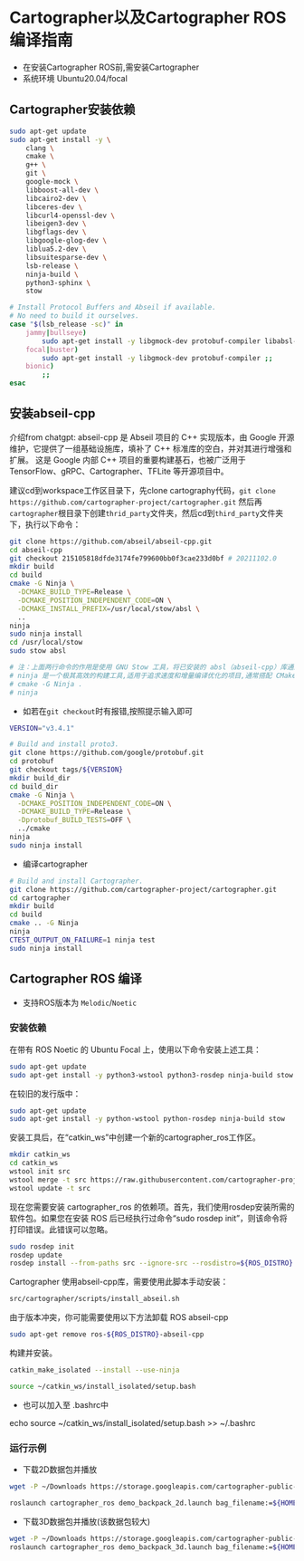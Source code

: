 # Cartographer以及Cartographer ROS编译指南

- 在安装Cartographer ROS前,需安装Cartographer
- 系统环境 Ubuntu20.04/focal

## Cartographer安装依赖

```bash
sudo apt-get update
sudo apt-get install -y \
    clang \
    cmake \
    g++ \
    git \
    google-mock \
    libboost-all-dev \
    libcairo2-dev \
    libceres-dev \
    libcurl4-openssl-dev \
    libeigen3-dev \
    libgflags-dev \
    libgoogle-glog-dev \
    liblua5.2-dev \
    libsuitesparse-dev \
    lsb-release \
    ninja-build \
    python3-sphinx \
    stow

# Install Protocol Buffers and Abseil if available.
# No need to build it ourselves.
case "$(lsb_release -sc)" in
    jammy|bullseye)
        sudo apt-get install -y libgmock-dev protobuf-compiler libabsl-dev ;;
    focal|buster)
        sudo apt-get install -y libgmock-dev protobuf-compiler ;;
    bionic)
        ;;
esac
```

## 安装abseil-cpp
介绍from chatgpt: abseil-cpp 是 Abseil 项目的 C++ 实现版本，由 Google 开源维护，它提供了一组基础设施库，填补了 C++ 标准库的空白，并对其进行增强和扩展。
这是 Google 内部 C++ 项目的重要构建基石，也被广泛用于 TensorFlow、gRPC、Cartographer、TFLite 等开源项目中。

建议cd到workspace工作区目录下，先clone cartography代码，`git clone https://github.com/cartographer-project/cartographer.git` 然后再`cartographer`根目录下创建`thrid_party`文件夹，然后cd到`third_party`文件夹下，执行以下命令：

```bash
git clone https://github.com/abseil/abseil-cpp.git
cd abseil-cpp
git checkout 215105818dfde3174fe799600bb0f3cae233d0bf # 20211102.0
mkdir build
cd build
cmake -G Ninja \
  -DCMAKE_BUILD_TYPE=Release \
  -DCMAKE_POSITION_INDEPENDENT_CODE=ON \
  -DCMAKE_INSTALL_PREFIX=/usr/local/stow/absl \
  ..
ninja
sudo ninja install
cd /usr/local/stow
sudo stow absl

# 注：上面两行命令的作用是使用 GNU Stow 工具，将已安装的 absl（abseil-cpp）库通过符号链接的方式“激活”到系统路径中（比如 /usr/local/include 和 /usr/local/lib）。
# ninja 是一个极其高效的构建工具,适用于追求速度和增量编译优化的项目,通常搭配 CMake 使用，无需手写 .ninja 文件，如
# cmake -G Ninja .
# ninja
```

- 如若在`git checkout`时有报错,按照提示输入即可

```bash
VERSION="v3.4.1"

# Build and install proto3.
git clone https://github.com/google/protobuf.git
cd protobuf
git checkout tags/${VERSION}
mkdir build_dir
cd build_dir
cmake -G Ninja \
  -DCMAKE_POSITION_INDEPENDENT_CODE=ON \
  -DCMAKE_BUILD_TYPE=Release \
  -Dprotobuf_BUILD_TESTS=OFF \
  ../cmake
ninja
sudo ninja install
```

- 编译cartographer

```bash
# Build and install Cartographer.
git clone https://github.com/cartographer-project/cartographer.git
cd cartographer
mkdir build
cd build
cmake .. -G Ninja
ninja
CTEST_OUTPUT_ON_FAILURE=1 ninja test
sudo ninja install
```


## Cartographer ROS 编译

- 支持ROS版本为 `Melodic`/`Noetic`

### 安装依赖


在带有 ROS Noetic 的 Ubuntu Focal 上，使用以下命令安装上述工具：

```bash
sudo apt-get update
sudo apt-get install -y python3-wstool python3-rosdep ninja-build stow
```
在较旧的发行版中：

```bash
sudo apt-get update
sudo apt-get install -y python-wstool python-rosdep ninja-build stow
```
安装工具后，在“catkin_ws”中创建一个新的cartographer_ros工作区。
```bash
mkdir catkin_ws
cd catkin_ws
wstool init src
wstool merge -t src https://raw.githubusercontent.com/cartographer-project/cartographer_ros/master/cartographer_ros.rosinstall
wstool update -t src
```

现在您需要安装 cartographer_ros 的依赖项。首先，我们使用rosdep安装所需的软件包。如果您在安装 ROS 后已经执行过命令“sudo rosdep init”，则该命令将打印错误。此错误可以忽略。

```bash
sudo rosdep init
rosdep update
rosdep install --from-paths src --ignore-src --rosdistro=${ROS_DISTRO} -y
```

Cartographer 使用abseil-cpp库，需要使用此脚本手动安装：

```bash
src/cartographer/scripts/install_abseil.sh
```
由于版本冲突，你可能需要使用以下方法卸载 ROS abseil-cpp

```bash
sudo apt-get remove ros-${ROS_DISTRO}-abseil-cpp
```

构建并安装。

```bash
catkin_make_isolated --install --use-ninja

source ~/catkin_ws/install_isolated/setup.bash
```

- 也可以加入至 .bashrc中

echo source ~/catkin_ws/install_isolated/setup.bash >> ~/.bashrc


### 运行示例


- 下载2D数据包并播放

```bash
wget -P ~/Downloads https://storage.googleapis.com/cartographer-public-data/bags/backpack_2d/cartographer_paper_deutsches_museum.bag

roslaunch cartographer_ros demo_backpack_2d.launch bag_filename:=${HOME}/Downloads/cartographer_paper_deutsches_museum.bag
```

- 下载3D数据包并播放(该数据包较大)

```bash
wget -P ~/Downloads https://storage.googleapis.com/cartographer-public-data/bags/backpack_3d/with_intensities/b3-2016-04-05-14-14-00.bag
roslaunch cartographer_ros demo_backpack_3d.launch bag_filename:=${HOME}/Downloads/b3-2016-04-05-14-14-00.bag`
```